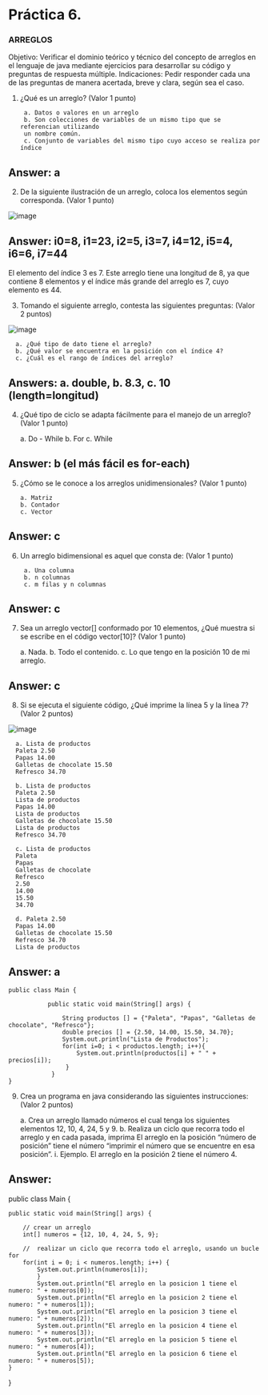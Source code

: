 # Práctica 6.

### ARREGLOS

Objetivo: Verificar el dominio teórico y técnico del concepto de arreglos en el lenguaje de
java mediante ejercicios para desarrollar su código y preguntas de respuesta múltiple.
Indicaciones: Pedir responder cada una de las preguntas de manera acertada, breve y
clara, según sea el caso.

1. ¿Qué es un arreglo? (Valor 1 punto)

        a. Datos o valores en un arreglo
        b. Son colecciones de variables de un mismo tipo que se referencian utilizando
        un nombre común.
        c. Conjunto de variables del mismo tipo cuyo acceso se realiza por índice
 ## Answer: a
        
2. De la siguiente ilustración de un arreglo, coloca los elementos según corresponda.
(Valor 1 punto)

![image](https://user-images.githubusercontent.com/91554777/176980202-f705e695-3175-47eb-8e54-5c2cfd5ae148.png)
## Answer: i0=8, i1=23, i2=5, i3=7, i4=12, i5=4, i6=6, i7=44
El elemento del índice 3 es 7. Este arreglo tiene una longitud de 8, ya que contiene 8 elementos y el índice más grande del arreglo es 7, cuyo elemento es 44.

3. Tomando el siguiente arreglo, contesta las siguientes preguntas: (Valor 2 puntos)

![image](https://user-images.githubusercontent.com/91554777/176980222-c9ac9e57-a50d-4329-9db6-b2b1c02aeae4.png)

      a. ¿Qué tipo de dato tiene el arreglo?
      b. ¿Qué valor se encuentra en la posición con el índice 4?
      c. ¿Cuál es el rango de índices del arreglo?
## Answers: a. double, b. 8.3, c. 10 (length=longitud)

      
 4. ¿Qué tipo de ciclo se adapta fácilmente para el manejo de un arreglo? (Valor 1
punto)

      a. Do - While
      b. For
      c. While
      
## Answer: b (el más fácil es for-each)
      
 5. ¿Cómo se le conoce a los arreglos unidimensionales? (Valor 1 punto)
 
        a. Matriz
        b. Contador
        c. Vector    
## Answer: c
   
6. Un arreglo bidimensional es aquel que consta de: (Valor 1 punto)

        a. Una columna
        b. n columnas
        c. m filas y n columnas
## Answer: c
        
7. Sea un arreglo vector[] conformado por 10 elementos, ¿Qué muestra si se escribe
en el código vector[10]? (Valor 1 punto)

      a. Nada.
      b. Todo el contenido.
      c. Lo que tengo en la posición 10 de mi arreglo.
## Answer: c    
      
8. Si se ejecuta el siguiente código, ¿Qué imprime la línea 5 y la línea 7? (Valor 2
puntos)

![image](https://user-images.githubusercontent.com/91554777/176980300-634ec85b-39d3-4b54-8101-962128d7252f.png)

      a. Lista de productos
      Paleta 2.50
      Papas 14.00
      Galletas de chocolate 15.50
      Refresco 34.70

      b. Lista de productos
      Paleta 2.50
      Lista de productos
      Papas 14.00
      Lista de productos
      Galletas de chocolate 15.50
      Lista de productos
      Refresco 34.70

      c. Lista de productos
      Paleta
      Papas
      Galletas de chocolate
      Refresco
      2.50
      14.00
      15.50
      34.70

      d. Paleta 2.50
      Papas 14.00
      Galletas de chocolate 15.50
      Refresco 34.70
      Lista de productos
      
## Answer: a

    public class Main {

               public static void main(String[] args) {

                   String productos [] = {"Paleta", "Papas", "Galletas de chocolate", "Refresco"};
                   double precios [] = {2.50, 14.00, 15.50, 34.70};
                   System.out.println("Lista de Productos");  
                   for(int i=0; i < productos.length; i++){
                       System.out.println(productos[i] + " " + precios[i]);
                    }
                }
    }
    
 9. Crea un programa en java considerando las siguientes instrucciones: (Valor 2
puntos)

      a. Crea un arreglo llamado números el cual tenga los siguientes elementos 12,
      10, 4, 24, 5 y 9.
      b. Realiza un ciclo que recorra todo el arreglo y en cada pasada, imprima El
      arreglo en la posición “número de posición” tiene el número “imprimir el
      número que se encuentre en esa posición”.
      i. Ejemplo. El arreglo en la posición 2 tiene el número 4.
      
## Answer:

public class Main {

    public static void main(String[] args) {

        // crear un arreglo
        int[] numeros = {12, 10, 4, 24, 5, 9};

        //  realizar un ciclo que recorra todo el arreglo, usando un bucle for
        for(int i = 0; i < numeros.length; i++) {
            System.out.println(numeros[i]);
            }
            System.out.println("El arreglo en la posicion 1 tiene el numero: " + numeros[0]);
            System.out.println("El arreglo en la posicion 2 tiene el numero: " + numeros[1]);
            System.out.println("El arreglo en la posicion 3 tiene el numero: " + numeros[2]);
            System.out.println("El arreglo en la posicion 4 tiene el numero: " + numeros[3]);
            System.out.println("El arreglo en la posicion 5 tiene el numero: " + numeros[4]);
            System.out.println("El arreglo en la posicion 6 tiene el numero: " + numeros[5]);
    }
}

    


